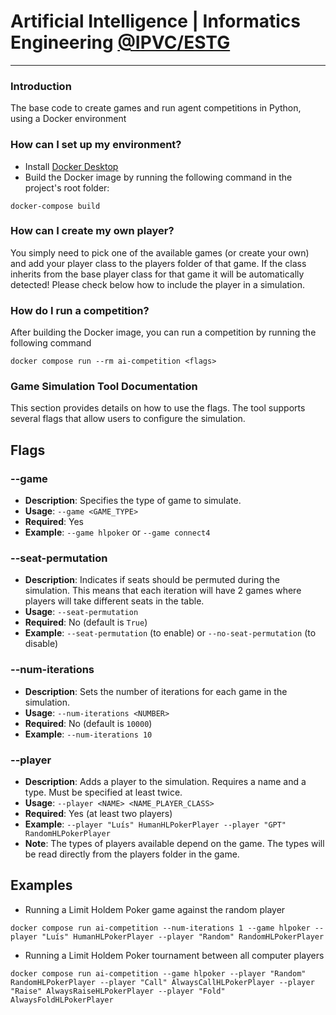 # Artificial Intelligence | Informatics Engineering [@IPVC/ESTG](https://www.ipvc.pt/estg/)  #
___
### Introduction ###

The base code to create games and run agent competitions in Python, using a Docker environment

### How can I set up my environment? ###

* Install [Docker Desktop](https://www.docker.com/products/docker-desktop/)
* Build the Docker image by running the following command in the project's root folder:
```
docker-compose build
```

### How can I create my own player? ###

You simply need to pick one of the available games (or create your own) and add your player class to the players folder 
of that game. If the class inherits from the base player class for that game it will be automatically detected!
Please check below how to include the player in a simulation.

### How do I run a competition? ###

After building the Docker image, you can run a competition by running the following command
```
docker compose run --rm ai-competition <flags>
```

### Game Simulation Tool Documentation ###
 
This section provides details on how to use the flags. The tool supports several flags that allow users to configure the simulation.

## Flags

### --game
- **Description**: Specifies the type of game to simulate.
- **Usage**: `--game <GAME_TYPE>`
- **Required**: Yes
- **Example**: `--game hlpoker` or `--game connect4`

### --seat-permutation
- **Description**: Indicates if seats should be permuted during the simulation. This means that each iteration will have 2 games where players will take different seats in the table. 
- **Usage**: `--seat-permutation`
- **Required**: No (default is `True`)
- **Example**: `--seat-permutation` (to enable) or `--no-seat-permutation` (to disable)

### --num-iterations
- **Description**: Sets the number of iterations for each game in the simulation.
- **Usage**: `--num-iterations <NUMBER>`
- **Required**: No (default is `10000`)
- **Example**: `--num-iterations 10`

### --player
- **Description**: Adds a player to the simulation. Requires a name and a type. Must be specified at least twice.
- **Usage**: `--player <NAME> <NAME_PLAYER_CLASS>`
- **Required**: Yes (at least two players)
- **Example**: `--player "Luís" HumanHLPokerPlayer --player "GPT" RandomHLPokerPlayer`
- **Note**: The types of players available depend on the game. The types will be read directly from the players folder in the game.

## Examples
- Running a Limit Holdem Poker game against the random player  
```
docker compose run ai-competition --num-iterations 1 --game hlpoker --player "Luís" HumanHLPokerPlayer --player "Random" RandomHLPokerPlayer
```
- Running a Limit Holdem Poker tournament between all computer players
```
docker compose run ai-competition --game hlpoker --player "Random" RandomHLPokerPlayer --player "Call" AlwaysCallHLPokerPlayer --player "Raise" AlwaysRaiseHLPokerPlayer --player "Fold" AlwaysFoldHLPokerPlayer
```
